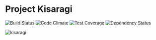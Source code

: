 # Project Kisaragi

[![Build Status](https://travis-ci.org/if1live/kisaragi.svg?branch=master)](https://travis-ci.org/if1live/kisaragi)
[![Code Climate](https://codeclimate.com/github/if1live/kisaragi/badges/gpa.svg)](https://codeclimate.com/github/if1live/kisaragi)
[![Test Coverage](https://codeclimate.com/github/if1live/kisaragi/badges/coverage.svg)](https://codeclimate.com/github/if1live/kisaragi)
[![Dependency Status](https://gemnasium.com/if1live/kisaragi.svg)](https://gemnasium.com/if1live/kisaragi)

![kisaragi](https://pbs.twimg.com/media/CDNATI0VEAAgpkw.png:small)
